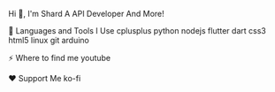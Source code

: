 Hi 👋, I'm Shard
A API Developer And More!

🚀 Languages and Tools I Use
cplusplus python nodejs flutter dart css3 html5 linux git arduino

⚡️ Where to find me
youtube

❤️ Support Me
ko-fi
